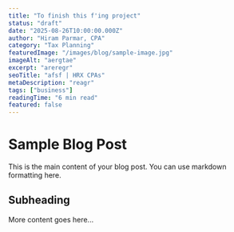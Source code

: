```yaml
---
title: "To finish this f'ing project"
status: "draft"
date: "2025-08-26T10:00:00.000Z"
author: "Hiram Parmar, CPA"
category: "Tax Planning"
featuredImage: "/images/blog/sample-image.jpg"
imageAlt: "aergtae"
excerpt: "areregr"
seoTitle: "afsf | HRX CPAs"
metaDescription: "reagr"
tags: ["business"]
readingTime: "6 min read"
featured: false
---
```


# Sample Blog Post

This is the main content of your blog post. You can use markdown formatting here.

## Subheading

More content goes here...
